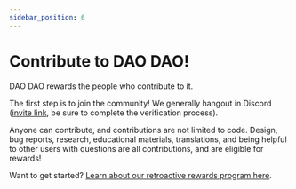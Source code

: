 ```yaml
---
sidebar_position: 6
---
```


# Contribute to DAO DAO!

DAO DAO rewards the people who contribute to it. 

The first step is to join the community! We generally hangout in Discord ([invite link](https://discord.com/invite/sAaGuyW3D2), be sure to complete the verification process).

Anyone can contribute, and contributions are not limited to code. Design, bug reports, research, educational materials, translations, and being helpful to other users with questions are all contributions, and are eligible for rewards!

Want to get started? [Learn about our retroactive rewards program here](https://docs.google.com/document/d/12WpREOPrvhW3YVxGLoOkrhTgf_bDUy4cn9VKeyH4PUY/edit).
